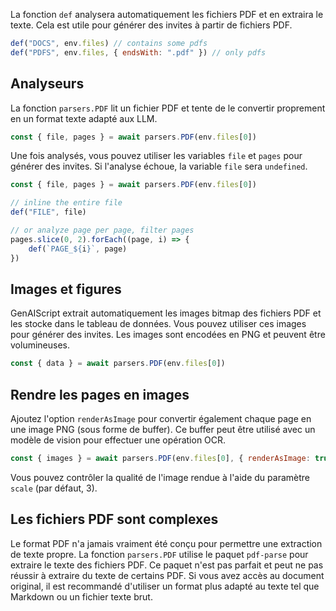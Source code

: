 La fonction `def` analysera automatiquement les fichiers PDF et en extraira le texte. Cela est utile pour générer des invites à partir de fichiers PDF.

```javascript
def("DOCS", env.files) // contains some pdfs
def("PDFS", env.files, { endsWith: ".pdf" }) // only pdfs
```

## Analyseurs

La fonction `parsers.PDF` lit un fichier PDF et tente de le convertir proprement en un format texte adapté aux LLM.

```js
const { file, pages } = await parsers.PDF(env.files[0])
```

Une fois analysés, vous pouvez utiliser les variables `file` et `pages` pour générer des invites. Si l'analyse échoue, la variable `file` sera `undefined`.

```js
const { file, pages } = await parsers.PDF(env.files[0])

// inline the entire file
def("FILE", file)

// or analyze page per page, filter pages
pages.slice(0, 2).forEach((page, i) => {
    def(`PAGE_${i}`, page)
})
```

## Images et figures

GenAIScript extrait automatiquement les images bitmap des fichiers PDF et les stocke dans le tableau de données. Vous pouvez utiliser ces images pour générer des invites. Les images sont encodées en PNG et peuvent être volumineuses.

```js
const { data } = await parsers.PDF(env.files[0])
```

## Rendre les pages en images

Ajoutez l'option `renderAsImage` pour convertir également chaque page en une image PNG (sous forme de buffer). Ce buffer peut être utilisé avec un modèle de vision pour effectuer une opération OCR.

```js wrap
const { images } = await parsers.PDF(env.files[0], { renderAsImage: true })
```

Vous pouvez contrôler la qualité de l'image rendue à l'aide du paramètre `scale` (par défaut, 3).

## Les fichiers PDF sont complexes

Le format PDF n'a jamais vraiment été conçu pour permettre une extraction de texte propre. La fonction `parsers.PDF` utilise le paquet `pdf-parse` pour extraire le texte des fichiers PDF. Ce paquet n'est pas parfait et peut ne pas réussir à extraire du texte de certains PDF. Si vous avez accès au document original, il est recommandé d'utiliser un format plus adapté au texte tel que Markdown ou un fichier texte brut.
